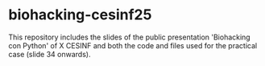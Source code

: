 # biohacking-cesinf25
This repository includes the slides of the public presentation 'Biohacking con Python' of X CESINF and both the code and files used for the practical case (slide 34 onwards).
